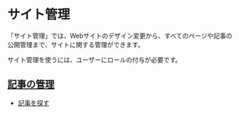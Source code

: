 # サイト管理

「サイト管理」では、Webサイトのデザイン変更から、すべてのページや記事の公開管理まで、サイトに関する管理ができます。

サイト管理を使うには、ユーザーにロールの付与が必要です。

## [記事の管理](articles/)

- [記事を探す](articles/#search)
